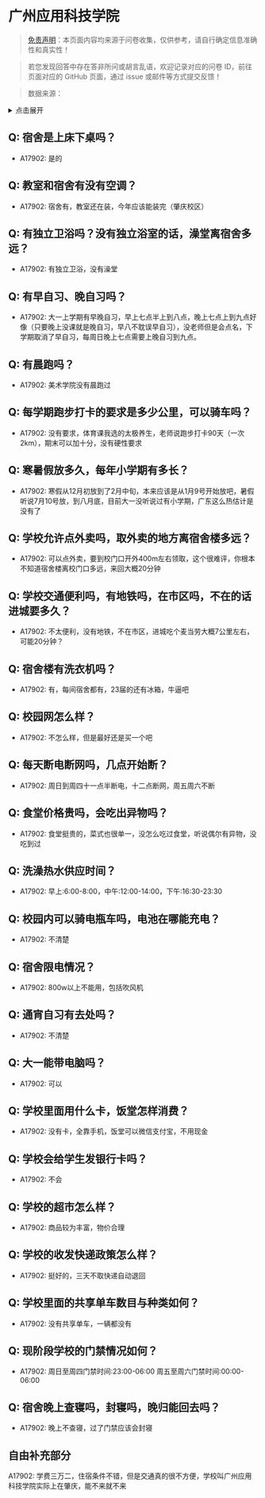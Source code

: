 # 广州应用科技学院

> [免责声明](https://colleges.chat/#_3)：本页面内容均来源于问卷收集，仅供参考，请自行确定信息准确性和真实性！

> 若您发现回答中存在答非所问或胡言乱语，欢迎记录对应的问卷 ID，前往页面对应的 GitHub 页面，通过 issue 或邮件等方式提交反馈！

> 数据来源：

<details><summary>点击展开</summary>
<ul>
<li>A17902: 2112583136@qq.com (2023 年 06 月)</li>
</ul>
</details>

## Q: 宿舍是上床下桌吗？

- A17902: 是的

## Q: 教室和宿舍有没有空调？

- A17902: 宿舍有，教室还在装，今年应该能装完（肇庆校区）

## Q: 有独立卫浴吗？没有独立浴室的话，澡堂离宿舍多远？

- A17902: 有独立卫浴，没有澡堂

## Q: 有早自习、晚自习吗？

- A17902: 大一上学期有早晚自习，早上七点半上到八点，晚上七点上到九点好像（只要晚上没课就是晚自习，早八不耽误早自习），没老师但是会点名，下学期取消了早自习，每周日晚上七点需要上晚自习到九点。

## Q: 有晨跑吗？

- A17902: 美术学院没有晨跑过

## Q: 每学期跑步打卡的要求是多少公里，可以骑车吗？

- A17902: 没有要求，体育课我选的太极养生，老师说跑步打卡90天（一次2km），期末可以加十分，没有硬性要求

## Q: 寒暑假放多久，每年小学期有多长？

- A17902: 寒假从12月初放到了2月中旬，本来应该是从1月9号开始放吧，暑假听说7月10号放，到八月底，目前大一没听说过有小学期，广东这么热估计是没有了

## Q: 学校允许点外卖吗，取外卖的地方离宿舍楼多远？

- A17902: 可以点外卖，要到校门口开外400m左右领取，这个很难评，你根本不知道宿舍楼离校门口多远，来回大概20分钟

## Q: 学校交通便利吗，有地铁吗，在市区吗，不在的话进城要多久？

- A17902: 不太便利，没有地铁，不在市区，进城吃个麦当劳大概7公里左右，可能20分钟？

## Q: 宿舍楼有洗衣机吗？

- A17902: 有，每间宿舍都有，23届的还有冰箱，牛逼吧

## Q: 校园网怎么样？

- A17902: 不怎么样，但是最好还是买一个吧

## Q: 每天断电断网吗，几点开始断？

- A17902: 周日到周四十一点半断电，十二点断网，周五周六不断

## Q: 食堂价格贵吗，会吃出异物吗？

- A17902: 食堂挺贵的，菜式也很单一，没怎么吃过食堂，听说偶尔有异物，没吃到过

## Q: 洗澡热水供应时间？

- A17902: 早上:6:00-8:00，中午:12:00-14:00，下午:16:30-23:30

## Q: 校园内可以骑电瓶车吗，电池在哪能充电？

- A17902: 不清楚

## Q: 宿舍限电情况？

- A17902: 800w以上不能用，包括吹风机

## Q: 通宵自习有去处吗？

- A17902: 不清楚

## Q: 大一能带电脑吗？

- A17902: 可以

## Q: 学校里面用什么卡，饭堂怎样消费？

- A17902: 没有卡，全靠手机，饭堂可以微信支付宝，不用现金

## Q: 学校会给学生发银行卡吗？

- A17902: 不会

## Q: 学校的超市怎么样？

- A17902: 商品较为丰富，物价合理

## Q: 学校的收发快递政策怎么样？

- A17902: 挺好的，三天不取快递自动退回

## Q: 学校里面的共享单车数目与种类如何？

- A17902: 没有共享单车，一辆都没有

## Q: 现阶段学校的门禁情况如何？

- A17902: 周日至周四门禁时间:23:00-06:00
周五至周六门禁时间:00:00-06:00

## Q: 宿舍晚上查寝吗，封寝吗，晚归能回去吗？

- A17902: 晚上不查寝，过了门禁应该会封寝

## 自由补充部分

A17902: 学费三万二，住宿条件不错，但是交通真的很不方便，学校叫广州应用科技学院实际上在肇庆，能不来就不来